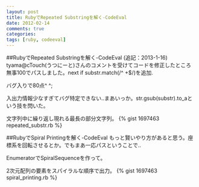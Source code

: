 ```yaml
---
layout: post
title: RubyでRepeated Substringを解く-CodeEval
date: 2012-02-14
comments: true
categories:
tags: [ruby, codeeval]
---
```


##RubyでRepeated Substringを解く-CodeEval
(追記：2013-1-16) tyama@cTouch(うつにーと)さんのコメントを受けてコードを修正したところ無事100でパスしました。next if substr.match(/^ +$/)を追加.

バグ入りで80点^ ^;

入出力情報少なすぎてバグ特定できない..まあいっか。str.gsub(substr).to_aという技を閃いた。

文字列中に繰り返し現れる最長の部分文字列。
{% gist 1697463 repeated_substr.rb %}


##RubyでSpiral Printingを解く-CodeEval
もっと賢いやり方があると思う。座標系を回転させるとか。でもまあ一応パスということで..

EnumeratorでSpiralSequenceを作って。

2次元配列の要素をスパイラルな順序で出力。
{% gist 1697463 spiral_printing.rb %}
